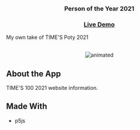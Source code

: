 <br />
<p align="center">
  <a href="https://github.com/nashirat/PotY">
   
  </a>

  <h3 align="center">Person of the Year 2021</h3>
  <a href="https://poty-43e91.web.app/">
    <h3 align="center">Live Demo</h3>
  </a>
   My own take of TIME'S Poty 2021
    <br>
    <br>
  </p>
</p>

<p align="center">
  <img src="poty.gif" alt="animated" />
</p>

## About the App

<p align="justify">TIME'S 100 2021 website information.
</p>

## Made With

- p5js

